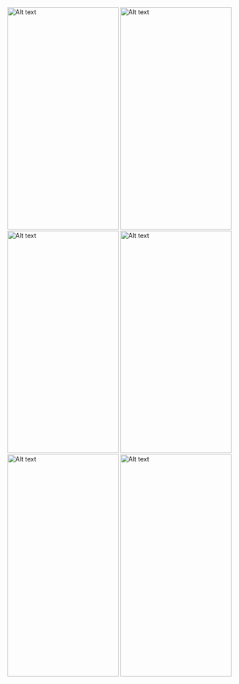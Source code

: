 <img title="a title" alt="Alt text" src="https://github.com/mrvozturk/training_html/assets/133267808/8901a590-08ff-451a-a2fb-fd2dc6651a52" width="250px" height="500px">
<img title="a title" alt="Alt text" src="https://github.com/mrvozturk/training_html/assets/133267808/aee063c6-434d-4e3a-82ef-98e001136c7f" width="250px" height="500px">
<img title="a title" alt="Alt text" src="https://github.com/mrvozturk/training_html/assets/133267808/efec0fa0-6d0c-4513-a8ba-62b2bf507be3" width="250px" height="500px">
<img title="a title" alt="Alt text" src="https://github.com/mrvozturk/training_html/assets/133267808/1fc48d72-eb26-42fc-923c-6ecb6d814f75" width="250px" height="500px">
<img title="a title" alt="Alt text" src="https://github.com/mrvozturk/training_html/assets/133267808/256adef2-8794-42ba-bf5e-15761680e815" width="250px" height="500px">
<img title="a title" alt="Alt text" src="https://github.com/mrvozturk/training_html/assets/133267808/49026eb7-6a9d-47e4-a5f3-fe7f14b6da04" width="250px" height="500px">



